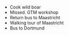 - Cook wild boar
- Missed. GTM workshop
- Return bus to Maastricht
- Walking tour of Maastricht
- Bus to Dortmund